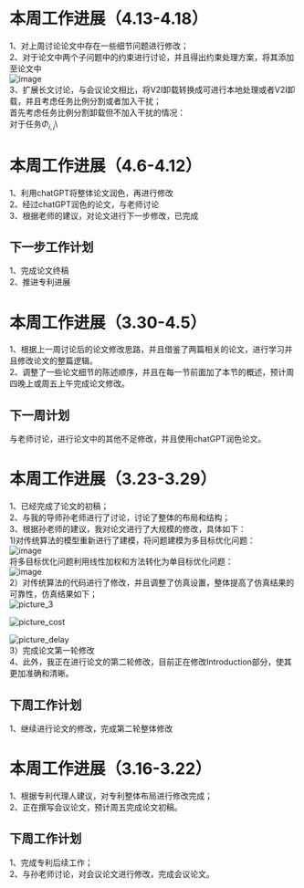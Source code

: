 # 本周工作进展（4.13-4.18）
1、对上周讨论论文中存在一些细节问题进行修改；<br>
2、对于论文中两个子问题中的约束进行讨论，并且得出约束处理方案，将其添加至论文中<br>
![image](https://user-images.githubusercontent.com/93457144/232707985-4c64d4cd-fac5-45ad-a533-b2eb064dc532.png)<br>
3、扩展长文讨论，与会议论文相比，将V2I卸载转换成可进行本地处理或者V2I卸载，并且考虑任务比例分割或者加入干扰；<br>
首先考虑任务比例分割卸载但不加入干扰的情况：<br>
对于任务$\Phi_{i,j}$\





# 本周工作进展（4.6-4.12）
1、利用chatGPT将整体论文润色，再进行修改<br>
2、经过chatGPT润色的论文，与老师讨论<br>
3、根据老师的建议，对论文进行下一步修改，已完成<br>
## 下一步工作计划
1、完成论文终稿<br>
2、推进专利进展

# 本周工作进展（3.30-4.5）
1、根据上一周讨论后的论文修改思路，并且借鉴了两篇相关的论文，进行学习并且修改论文的整篇逻辑。<br>
2、调整了一些论文细节的陈述顺序，并且在每一节前面加了本节的概述，预计周四晚上或周五上午完成论文修改。<br>
## 下一周计划
与老师讨论，进行论文中的其他不足修改，并且使用chatGPT润色论文。<br>


# 本周工作进展（3.23-3.29）
 1、已经完成了论文的初稿；<br>
 2、与我的导师孙老师进行了讨论，讨论了整体的布局和结构；<br>
 3、根据孙老师的建议，我对论文进行了大规模的修改，具体如下：<br>
   1)对传统算法的模型重新进行了建模，将问题建模为多目标优化问题：<br>
![image](https://user-images.githubusercontent.com/93457144/228767207-4b132b36-06ee-4ba7-9887-a42b1e6e3bcc.png)<br>
    将多目标优化问题利用线性加权和方法转化为单目标优化问题：<br>
![image](https://user-images.githubusercontent.com/93457144/228767374-f3a65c63-0bbe-4f43-9cab-3601f1711392.png)<br>
   2）对传统算法的代码进行了修改，并且调整了仿真设置，整体提高了仿真结果的可靠性，仿真结果如下；<br>
![picture_3](https://user-images.githubusercontent.com/93457144/228768906-18905f81-31ba-443f-98c4-413f037a8144.png)<br>

![picture_cost](https://user-images.githubusercontent.com/93457144/228768975-efb3a0e2-4703-43b1-8d52-1dfaf6bf6771.png)<br>

![picture_delay](https://user-images.githubusercontent.com/93457144/228769065-7b334f09-6502-4e9c-ba1f-cc14ed5ba620.png)
<br>
   3）完成论文第一轮修改<br>
 4、此外，我正在进行论文的第二轮修改，目前正在修改Introduction部分，使其更加准确和清晰。<br>
## 下周工作计划
 1、继续进行论文的修改，完成第二轮整体修改<br>


# 本周工作进展（3.16-3.22）
1、根据专利代理人建议，对专利整体布局进行修改完成；<br>
2、正在撰写会议论文，预计周五完成论文初稿。<br>
## 下周工作计划
1、完成专利后续工作；<br>
2、与孙老师讨论，对会议论文进行修改，完成会议论文。<br>

